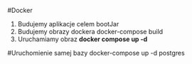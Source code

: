 #Docker
1. Budujemy aplikacje celem bootJar
2. Budujemy obrazy dockera docker-compose build
3. Uruchamiamy obraz <b>docker compose up -d </b>

#Uruchomienie samej bazy
docker-compose up -d postgres

